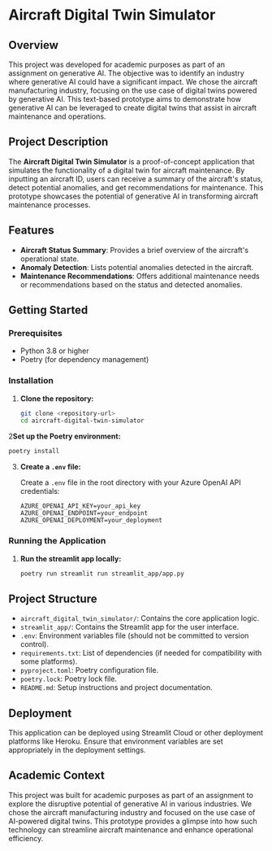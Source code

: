 # Aircraft Digital Twin Simulator

## Overview

This project was developed for academic purposes as part of an assignment on generative AI. The objective was to identify an industry where generative AI could have a significant impact. We chose the aircraft manufacturing industry, focusing on the use case of digital twins powered by generative AI. This text-based prototype aims to demonstrate how generative AI can be leveraged to create digital twins that assist in aircraft maintenance and operations.

## Project Description

The **Aircraft Digital Twin Simulator** is a proof-of-concept application that simulates the functionality of a digital twin for aircraft maintenance. By inputting an aircraft ID, users can receive a summary of the aircraft's status, detect potential anomalies, and get recommendations for maintenance. This prototype showcases the potential of generative AI in transforming aircraft maintenance processes.

## Features

- **Aircraft Status Summary**: Provides a brief overview of the aircraft's operational state.
- **Anomaly Detection**: Lists potential anomalies detected in the aircraft.
- **Maintenance Recommendations**: Offers additional maintenance needs or recommendations based on the status and detected anomalies.

## Getting Started

### Prerequisites

- Python 3.8 or higher
- Poetry (for dependency management)

### Installation

1. **Clone the repository:**

   ```bash
   git clone <repository-url>
   cd aircraft-digital-twin-simulator
   ```
2**Set up the Poetry environment:**

   ```bash
   poetry install
   ```

3. **Create a `.env` file:**

    Create a `.env` file in the root directory with your Azure OpenAI API credentials:
    
    ```plaintext
    AZURE_OPENAI_API_KEY=your_api_key
    AZURE_OPENAI_ENDPOINT=your_endpoint
    AZURE_OPENAI_DEPLOYMENT=your_deployment
   ```

### Running the Application

1. **Run the streamlit app locally:**

   ```bash
   poetry run streamlit run streamlit_app/app.py
   ```
## Project Structure

- `aircraft_digital_twin_simulator/`: Contains the core application logic.
- `streamlit_app/`: Contains the Streamlit app for the user interface.
- `.env`: Environment variables file (should not be committed to version control).
- `requirements.txt`: List of dependencies (if needed for compatibility with some platforms).
- `pyproject.toml`: Poetry configuration file.
- `poetry.lock`: Poetry lock file.
- `README.md`: Setup instructions and project documentation.

## Deployment

This application can be deployed using Streamlit Cloud or other deployment platforms like Heroku. Ensure that environment variables are set appropriately in the deployment settings.

## Academic Context

This project was built for academic purposes as part of an assignment to explore the disruptive potential of generative AI in various industries. We chose the aircraft manufacturing industry and focused on the use case of AI-powered digital twins. This prototype provides a glimpse into how such technology can streamline aircraft maintenance and enhance operational efficiency.

    
   
